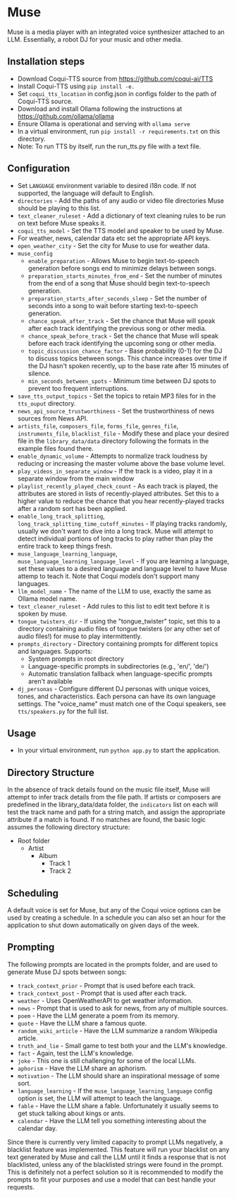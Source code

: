 # Muse

Muse is a media player with an integrated voice synthesizer attached to an LLM. Essentially, a robot DJ for your music and other media.


## Installation steps

- Download Coqui-TTS source from https://github.com/coqui-ai/TTS
- Install Coqui-TTS using `pip install -e.`
- Set `coqui_tts_location` in config.json in configs folder to the path of Coqui-TTS source.
- Download and install Ollama following the instructions at https://github.com/ollama/ollama
- Ensure Ollama is operational and serving with `ollama serve`
- In a virtual environment, run `pip install -r requirements.txt` on this directory.
- Note: To run TTS by itself, run the run_tts.py file with a text file.


## Configuration

- Set `LANGUAGE` environment variable to desired i18n code. If not supported, the language will default to English.
- `directories` - Add the paths of any audio or video file directories Muse should be playing to this list.
- `text_cleaner_ruleset` - Add a dictionary of text cleaning rules to be run on text before Muse speaks it.
- `coqui_tts_model` - Set the TTS model and speaker to be used by Muse.
- For weather, news, calendar data etc set the appropriate API keys.
- `open_weather_city` - Set the city for Muse to use for weather data.
- `muse_config`
    - `enable_preparation` - Allows Muse to begin text-to-speech generation before songs end to minimize delays between songs.
    - `preparation_starts_minutes_from_end` - Set the number of minutes from the end of a song that Muse should begin text-to-speech generation.
    - `preparation_starts_after_seconds_sleep` - Set the number of seconds into a song to wait before starting text-to-speech generation.
    - `chance_speak_after_track` - Set the chance that Muse will speak after each track identifying the previous song or other media.
    - `chance_speak_before_track` - Set the chance that Muse will speak before each track identifying the upcoming song or other media.
    - `topic_discussion_chance_factor` - Base probability (0-1) for the DJ to discuss topics between songs. This chance increases over time if the DJ hasn't spoken recently, up to the base rate after 15 minutes of silence.
    - `min_seconds_between_spots` - Minimum time between DJ spots to prevent too frequent interruptions.
- `save_tts_output_topics` - Set the topics to retain MP3 files for in the `tts_ouput` directory.
- `news_api_source_trustworthiness` - Set the trustworthiness of news sources from News API.
- `artists_file`, `composers_file`, `forms_file`, `genres_file`, `instruments_file`, `blacklist_file` - Modify these and place your desired file in the `library_data/data` directory following the formats in the example files found there.
- `enable_dynamic_volume` - Attempts to normalize track loudness by reducing or increasing the master volume above the base volume level.
- `play_videos_in_separate_window` - If the track is a video, play it in a separate window from the main window
- `playlist_recently_played_check_count` - As each track is played, the attributes are stored in lists of recently-played attributes. Set this to a higher value to reduce the chance that you hear recently-played tracks after a random sort has been applied.
- `enable_long_track_splitting`, `long_track_splitting_time_cutoff_minutes` - If playing tracks randomly, usually we don't want to dive into a long track. Muse will attempt to detect individual portions of long tracks to play rather than play the entire track to keep things fresh.
- `muse_language_learning_language`, `muse_language_learning_language_level` - If you are learning a language, set these values to a desired language and language level to have Muse attemp to teach it. Note that Coqui models don't support many languages.
- `llm_model_name` - The name of the LLM to use, exactly the same as Ollama model name.
- `text_cleaner_ruleset` - Add rules to this list to edit text before it is spoken by muse.
- `tongue_twisters_dir` - If using the "tongue_twister" topic, set this to a directory containing audio files of tongue twisters (or any other set of audio files!) for muse to play intermittently.
- `prompts_directory` - Directory containing prompts for different topics and languages. Supports:
  - System prompts in root directory
  - Language-specific prompts in subdirectories (e.g., 'en/', 'de/')
  - Automatic translation fallback when language-specific prompts aren't available
- `dj_personas` - Configure different DJ personas with unique voices, tones, and characteristics. Each persona can have its own language settings. The "voice_name" must match one of the Coqui speakers, see `tts/speakers.py` for the full list.


## Usage

- In your virtual environment, run `python app.py` to start the application.


## Directory Structure

In the absence of track details found on the music file itself, Muse will attempt to infer track details from the file path. If artists or composers are predefined in the library_data/data folder, the `indicators` list on each will test the track name and path for a string match, and assign the appropriate attribute if a match is found. If no matches are found, the basic logic assumes the following directory structure:
- Root folder
    - Artist
        - Album
            - Track 1
            - Track 2


## Scheduling

A default voice is set for Muse, but any of the Coqui voice options can be used by creating a schedule. In a schedule you can also set an hour for the application to shut down automatically on given days of the week.


## Prompting

The following prompts are located in the prompts folder, and are used to generate Muse DJ spots between songs:

- `track_context_prior` - Prompt that is used before each track.
- `track_context_post` - Prompt that is used after each track.
- `weather` - Uses OpenWeatherAPI to get weather information.
- `news` - Prompt that is used to ask for news, from any of multiple sources.
- `poem` - Have the LLM generate a poem from its memory.
- `quote` - Have the LLM share a famous quote.
- `random_wiki_article` - Have the LLM summarize a random Wikipedia article.
- `truth_and_lie` - Small game to test both your and the LLM's knowledge.
- `fact` - Again, test the LLM's knowledge.
- `joke` - This one is still challenging for some of the local LLMs.
- `aphorism` - Have the LLM share an aphorism.
- `motivation` - The LLM should share an inspirational message of some sort.
- `language_learning` - If the `muse_language_learning_language` config option is set, the LLM will attempt to teach the language.
- `fable` - Have the LLM share a fable. Unfortunately it usually seems to get stuck talking about kings or ants.
- `calendar` - Have the LLM tell you something interesting about the calendar day.

Since there is currently very limited capacity to prompt LLMs negatively, a blacklist feature was implemented. This feature will run your blacklist on any text generated by Muse and call the LLM until it finds a response that is not blacklisted, unless any of the blacklisted strings were found in the prompt. This is definitely not a perfect solution so it is recommended to modify the prompts to fit your purposes and use a model that can best handle your requests.





